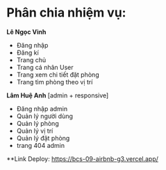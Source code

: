 # Phân chia nhiệm vụ:

**Lê Ngọc Vinh**
- Đăng nhập
- Đăng kí
- Trang chủ
- Trang cá nhân User
- Trang xem chi tiết đặt phòng
- Trang tìm phòng theo vị trí

**Lâm Huệ Anh**
[admin + responsive]
- Đăng nhập admin
- Quản lý người dùng
- Quản lý phòng
- Quản lý vị trí
- Quản lý đặt phòng
- trang 404 admin

**Link Deploy: https://bcs-09-airbnb-g3.vercel.app/


